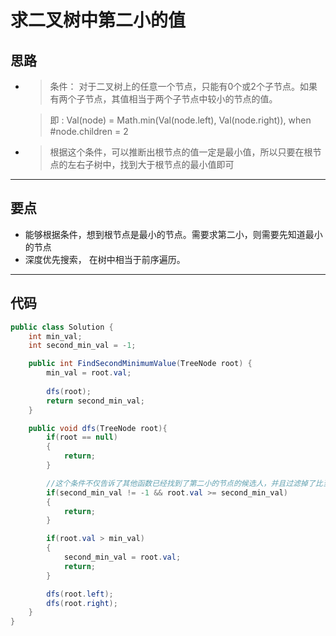 # 求二叉树中第二小的值

## 思路
* >条件： 对于二叉树上的任意一个节点，只能有0个或2个子节点。如果有两个子节点，其值相当于两个子节点中较小的节点的值。
  
  >即 : Val(node) = Math.min(Val(node.left), Val(node.right)), when #node.children = 2
   
* > 根据这个条件，可以推断出根节点的值一定是最小值，所以只要在根节点的左右子树中，找到大于根节点的最小值即可

***

## 要点
  * 能够根据条件，想到根节点是最小的节点。需要求第二小，则需要先知道最小的节点
  * 深度优先搜索， 在树中相当于前序遍历。

***
## 代码

```C#
public class Solution {
    int min_val;
    int second_min_val = -1;

    public int FindSecondMinimumValue(TreeNode root) {
        min_val = root.val;
        
        dfs(root);
        return second_min_val;
    }

    public void dfs(TreeNode root){
        if(root == null)
        {
            return;
        }

        //这个条件不仅告诉了其他函数已经找到了第二小的节点的候选人，并且过滤掉了比当前候选人大的节点
        if(second_min_val != -1 && root.val >= second_min_val)
        {
            return;
        }

        if(root.val > min_val)
        {
            second_min_val = root.val;
            return; 
        }

        dfs(root.left);
        dfs(root.right);
    }
}
```